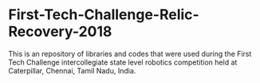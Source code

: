 # First-Tech-Challenge-Relic-Recovery-2018
This is an repository of libraries and codes that were used during the First Tech Challenge intercollegiate state level robotics competition held at Caterpillar, Chennai, Tamil Nadu, India. 
